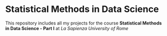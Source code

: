# Statistical Methods in Data Science

This repository includes all my projects for the course **Statistical Methods in Data Science - Part I** at *La Sapienza University of Rome*
